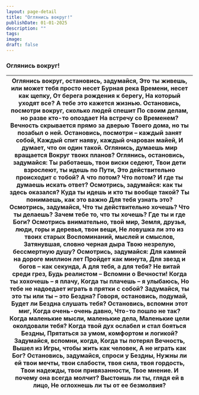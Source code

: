 ```yaml
---
layout: page-detail
title: "Оглянись вокруг!"
publishDate: 01-01-2025
description: ""
tags:
image:
draft: false
---
```


### Оглянись вокруг!

| Оглянись вокруг, остановись, задумайся,  Это ты живешь, или может тебя просто несет  Бурная река Времени, несет как щепку,  От берега рождения к берегу,  На который уходят все?  А тебе это кажется жизнью.  Остановись, посмотри вокруг, сколько людей спешит  По своим делам, но разве кто-то опоздает  На встречу со Временем?  Вечность скрывается прямо за дверью  Твоего дома, но ты позабыл о ней.  Остановись, посмотри – каждый занят собой,  Каждый спит наяву, каждый очарован майей,  И думает, что он один такой.  Оглянись, думаешь мир вращается  Вокруг твоих планов?  Оглянись, остановись, задумайся:  Ты работаешь, твои виски седеют,  Твои дети взрослеют, ты идешь по Пути,  Это действительно происходит с тобой?  А что потом? Что потом?  И где ты думаешь искать ответ?  Осмотрись, задумайся: как ты здесь оказался?  Куда ты идешь и кто ты вообще такой?  Ты понимаешь, как это важно  Для тебя узнать это?  Осмотрись, задумайся,  Что ты действительно хочешь?  Что ты делаешь?  Зачем тебе то, что ты хочешь?  Где ты и где Боги?  Осмотрись внимательно, твой мир,  Земля, друзья, люди, горы и деревья, твои вещи,  Не ловушка ли это из твоих старых  Воспоминаний, мыслей и смыслов,  Затянувшая, словно черная дыра  Твою незрелую, бессмертную душу?  Осмотрись, задумайся:  Для камней на дороге миллион лет  Пройдет как минута,  Для звезд и богов – как секунда,  А для тебя, а для тебя?  Не витай среди грез,  Будь реалистом –  Вспомни о Вечности!  Когда ты хохочешь – я плачу,  Когда ты плачешь – я улыбаюсь,  Но тебе не надоедает играть в прятки с собой?  Задумайся, ты это ты или ты – это Бездна?  Говоря, остановись, подумай,  Будет ли Бездна слушать тебя?  Остановись, вспомни этот миг,  Когда очень-очень давно,  Что-то пошло не так?  Когда маленькие мысли, маленькие дела,  Маленькие цели околдовали тебя?  Когда твой дух ослабел и стал бояться Бездны,  Прятаться за умом, комфортом и логикой?  Задумайся, вспомни, когда,  Когда ты потерял Вечность,  Вышел из Игры, чтобы жить как человек,  А не играть как Бог?  Остановись, задумайся, спроси у Бездны,  Нужны ли ей твои мечты, твои слабости,  твоя сила, твоя гордость,  Твои надежды, твои привязанности,  Твое мнение.  И почему она всегда молчит?  Выстоишь ли ты, глядя ей в лицо,  Не оглохнешь ли ты от ее безмолвия? |
| ------------------------------------------------------------------------------------------------------------------------------------------------------------------------------------------------------------------------------------------------------------------------------------------------------------------------------------------------------------------------------------------------------------------------------------------------------------------------------------------------------------------------------------------------------------------------------------------------------------------------------------------------------------------------------------------------------------------------------------------------------------------------------------------------------------------------------------------------------------------------------------------------------------------------------------------------------------------------------------------------------------------------------------------------------------------------------------------------------------------------------------------------------------------------------------------------------------------------------------------------------------------------------------------------------------------------------------------------------------------------------------------------------------------------------------------------------------------------------------------------------------------------------------------------------------------------------------------------------------------------------------------------------------------------------------------------------------------------------------------------------------------------------------------------------------------------------------------------------------------------------------------------------------------------------------------------------------------------------------------------------------------------------------------------------------------------------------------------------------------------------------------------------------------------------------------------------------------------------------------------------------------------------------------------------------------------------------------------------------- |
  
  
